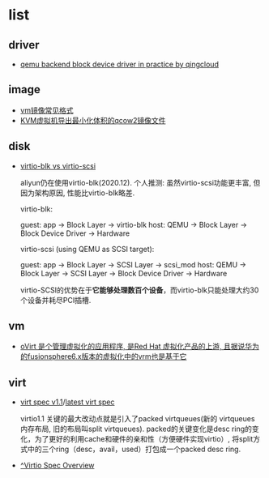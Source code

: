 # list

## driver
- [qemu backend block device driver in practice by qingcloud](/misc/pdf/virt/qingcloud_block_device_driver.pdf)

## image
- [vm镜像常见格式](https://support.huaweicloud.com/productdesc-ims/zh-cn_topic_0089615820.html)
- [KVM虚拟机导出最小化体积的qcow2镜像文件](https://www.moonfly.net/archives/50.html)

## disk
- [virtio-blk vs virtio-scsi](https://mpolednik.github.io/2017/01/23/virtio-blk-vs-virtio-scsi/)

    aliyun仍在使用virtio-blk(2020.12). 个人推测: 虽然virtio-scsi功能更丰富, 但因为架构原因, 性能比virtio-blk略差.

    virtio-blk:

    guest: app -> Block Layer -> virtio-blk
    host: QEMU -> Block Layer -> Block Device Driver -> Hardware

    virtio-scsi (using QEMU as SCSI target):

    guest: app -> Block Layer -> SCSI Layer -> scsi_mod
    host: QEMU -> Block Layer -> SCSI Layer -> Block Device Driver -> Hardware

    virtio-SCSI的优势在于**它能够处理数百个设备**，而virtio-blk只能处理大约30个设备并耗尽PCI插槽.

## vm
- [oVirt 是个管理虚拟化的应用程序, 是Red Hat 虚拟化产品的上游, 且据说华为的fusionsphere6.x版本的虚拟化中的vrm也是基于它](https://wiki.centos.org/zh/HowTos/oVirt)

## virt
- [virt spec v1.1](http://docs.oasis-open.org/virtio/virtio/v1.1/virtio-v1.1.html)/[latest virt spec](https://github.com/oasis-tcs/virtio-spec)

    virtio1.1 关键的最大改动点就是引入了packed virtqueues(新的 virtqueues 内存布局, 旧的布局叫split virtqueues). packed的关键变化是desc ring的变化，为了更好的利用cache和硬件的亲和性（方便硬件实现virtio）, 将split方式中的三个ring（desc，avail，used）打包成一个packed desc ring.
- [^Virtio Spec Overview](https://kernelgo.org/virtio-overview.html)